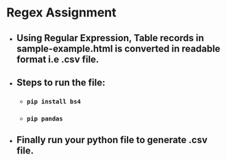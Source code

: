 # Regex Assignment
- ## Using Regular Expression, Table records in sample-example.html is converted in readable format i.e .csv file.
- ## Steps to run the file:
  - ### <code>pip install bs4</code>
  - ### <code>pip pandas </code>
- ## Finally run your python file to generate .csv file.
